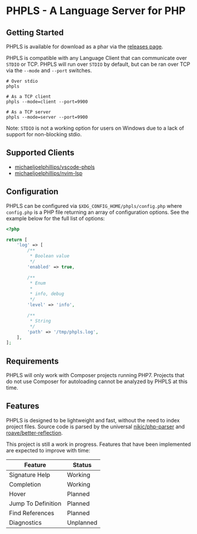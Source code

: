 # PHPLS - A Language Server for PHP

## Getting Started

PHPLS is available for download as a phar via the [releases
page](https://github.com/michaeljoelphillips/phpls/releases).

PHPLS is compatible with any Language Client that can communicate over `STDIO`
or TCP.  PHPLS will run over `STDIO` by default, but can be ran over TCP via
the `--mode` and `--port` switches.

```
# Over stdio
phpls

# As a TCP client
phpls --mode=client --port=9900

# As a TCP server
phpls --mode=server --port=9900
```

Note: `STDIO` is not a working option for users on Windows due to a lack of
support for non-blocking stdio.

## Supported Clients

* [michaeljoelphillips/vscode-phpls](michaeljoelphillips/vscode-phpls)
* [michaeljoelphillips/nvim-lsp](https://github.com/michaeljoelphillips/nvim-lsp)

## Configuration

PHPLS can be configured via `$XDG_CONFIG_HOME/phpls/config.php` where
`config.php` is a PHP file returning an array of configuration options.  See
the example below for the full list of options:

```php
<?php

return [
    'log' => [
        /**
         * Boolean value
         */
        'enabled' => true,

        /**
         * Enum
         *
         * info, debug
         */
        'level' => 'info',

        /**
         * String
         */
        'path' => '/tmp/phpls.log',
    ],
];
```

## Requirements

PHPLS will only work with Composer projects running PHP7.  Projects that do not
use Composer for autoloading cannot be analyzed by PHPLS at this time.

## Features

PHPLS is designed to be lightweight and fast, without the need to index project
files.  Source code is parsed by the universal
[nikic/php-parser](https://github.com/nikic/php-parser) and
[roave/better-reflection](https://github.com/roave/better-reflection).

This project is still a work in progress.  Features that have been implemented
are expected to improve with time:

| Feature            | Status       |
|--------------------|------------- |
| Signature Help     | Working      |
| Completion         | Working      |
| Hover              | Planned      |
| Jump To Definition | Planned      |
| Find References    | Planned      |
| Diagnostics        | Unplanned    |
